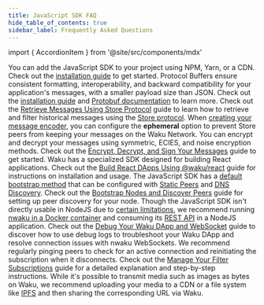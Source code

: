 ```yaml
---
title: JavaScript SDK FAQ
hide_table_of_contents: true
sidebar_label: Frequently Asked Questions
---
```


import { AccordionItem } from '@site/src/components/mdx'

<AccordionItem title="How do I install the @waku/sdk package in my project?">
	You can add the JavaScript SDK to your project using NPM, Yarn, or a CDN. Check out the <a href="/guides/js-waku/#installation">installation guide</a> to get started.
</AccordionItem>

<AccordionItem title="Why should I use Protocol Buffers for my application's message structure when using Waku?">
	Protocol Buffers ensure consistent formatting, interoperability, and backward compatibility for your application's messages, with a smaller payload size than JSON. Check out the <a href="/guides/js-waku/#message-structure">installation guide</a> and <a href="https://protobuf.dev/overview/">Protobuf documentation</a> to learn more.
</AccordionItem>

<AccordionItem title="What are the steps to retrieve historical messages on Waku?">
	Check out the <a href="/guides/js-waku/store-retrieve-messages">Retrieve Messages Using Store Protocol</a> guide to learn how to retrieve and filter historical messages using the <a href="/learn/concepts/protocols#store">Store protocol</a>.
</AccordionItem>

<AccordionItem title="How can I prevent Store peers from storing my messages?">
	When <a href="/guides/js-waku/light-send-receive#choose-a-content-topic">creating your message encoder</a>, you can configure the <strong>ephemeral</strong> option to prevent Store peers from keeping your messages on the Waku Network.
</AccordionItem>

<AccordionItem title="How can I encrypt, decrypt, and sign messages in my Waku application?">
	You can encrypt and decrypt your messages using symmetric, ECIES, and noise encryption methods. Check out the <a href="/guides/js-waku/message-encryption">Encrypt, Decrypt, and Sign Your Messages</a> guide to get started.
</AccordionItem>

<AccordionItem title="How do I integrate Waku into a React application?">
	Waku has a specialized SDK designed for building React applications. Check out the <a href="/guides/js-waku/use-waku-react">Build React DApps Using @waku/react</a> guide for instructions on installation and usage.
</AccordionItem>

<AccordionItem title="How can I bootstrap and discover peers in the Waku Network for browser nodes?">
	The JavaScript SDK has a <a href="/guides/js-waku/configure-discovery#default-bootstrap-method">default bootstrap method</a> that can be configured with <a href="/learn/concepts/static-peers">Static Peers</a> and <a href="/learn/concepts/dns-discovery">DNS Discovery</a>. Check out the <a href="/guides/js-waku/configure-discovery">Bootstrap Nodes and Discover Peers</a> guide for setting up peer discovery for your node.
</AccordionItem>

<AccordionItem title="How can I integrate Waku into a NodeJS application?">
	Though the JavaScript SDK isn't directly usable in NodeJS due to <a href="/guides/js-waku/run-waku-nodejs">certain limitations</a>, we recommend running <a href="/guides/nwaku/run-docker-compose">nwaku in a Docker container</a> and consuming its <a href="https://waku-org.github.io/waku-rest-api/">REST API</a> in a NodeJS application.
</AccordionItem>

<AccordionItem title="How can I debug my Waku DApp and check WebSocket connections?">
	Check out the <a href="/guides/js-waku/debug-waku-dapp">Debug Your Waku DApp and WebSocket</a> guide to discover how to use debug logs to troubleshoot your Waku DApp and resolve connection issues with nwaku WebSockets.
</AccordionItem>

<AccordionItem title="How can I manage unexpected disconnections of my Filter subscription from Waku?">
	We recommend regularly pinging peers to check for an active connection and reinitiating the subscription when it disconnects. Check out the <a href="/guides/js-waku/manage-filter">Manage Your Filter Subscriptions</a> guide for a detailed explanation and step-by-step instructions.
</AccordionItem>

<AccordionItem title="How can I send images and videos on the Waku Network?">
	While it's possible to transmit media such as images as bytes on Waku, we recommend uploading your media to a CDN or a file system like <a href="https://ipfs.tech/">IPFS</a> and then sharing the corresponding URL via Waku.
</AccordionItem>
